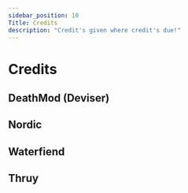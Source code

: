 ```yaml
---
sidebar_position: 10
Title: Credits
description: "Credit's given where credit's due!"
---
```

# Credits

## DeathMod (Deviser)

## Nordic

## 

## Waterfiend

## Thruy

## 

